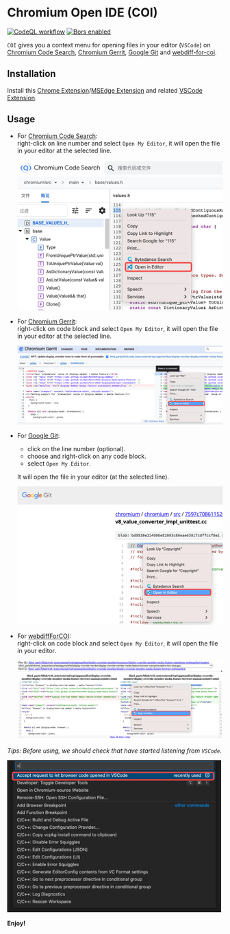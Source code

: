 # Chromium Open IDE (COI)

[![CodeQL workflow](https://github.com/song-fangzhen/chromium-open-ide/actions/workflows/codeql-analysis.yml/badge.svg)](https://github.com/song-fangzhen/chromium-open-ide/actions/workflows/codeql-analysis.yml)
[![Bors enabled](https://bors.tech/images/badge_small.svg)](https://app.bors.tech/repositories/37745)

`COI` gives you a context menu for opening files in your editor (`VSCode`) on
[Chromium Code Search](https://source.chromium.org),
[Chromium Gerrit](https://chromium-review.googlesource.com),
[Google Git](https://chromium.googlesource.com) and
[webdiff-for-coi](https://pypi.org/project/webdiff-for-coi).

## Installation

Install this 
[Chrome Extension](https://chrome.google.com/webstore/detail/chromium-open-ide/oodolphplfmnljcohclgdikkoljjambi)/[MSEdge Extension](https://microsoftedge.microsoft.com/addons/detail/chromium-open-ide/ggfoollpnfolfaejalpiihpobcpbegkl) and related 
[VSCode Extension](https://marketplace.visualstudio.com/items?itemName=FangzhenSong.chromium-source-opener).

## Usage

- For [Chromium Code Search](https://source.chromium.org): \
right-click on line number and select `Open My Editor`,
it will open the file in your editor at the selected line.

    <img src="images/COI01.png" onerror="this.onerror=null; this.remove();" alt="COI01.png" width="500"/>

- For [Chromium Gerrit](https://chromium-review.googlesource.com): \
right-click on code block and select `Open My Editor`, 
it will open the file in your editor at the selected line.

    <img src="images/COI02.png" onerror="this.onerror=null; this.remove();" alt="COI02.png" width="500"/>

- For [Google Git](https://chromium.googlesource.com):

    - click on the line number (optional).
    - choose and right-click on any code block.
    - select `Open My Editor`.

    It will open the file in your editor (at the selected line).

    <img src="images/COI03.png" onerror="this.onerror=null; this.remove();" alt="COI03.png" width="500"/>

- For [webdiffForCOI](https://pypi.org/project/webdiffForCOI): \
right-click on code block and select `Open My Editor`,
it will open the file in your editor.

    <img src="images/COI04.png" onerror="this.onerror=null; this.remove();" alt="COI04.png" width="500"/>
    
*Tips: Before using, we should check that have started listening from `VSCode`.*

<img src="images/COI-Tips.png" onerror="this.onerror=null; this.remove();" alt="COI-Tips.png" width="500"/>

**Enjoy!**
